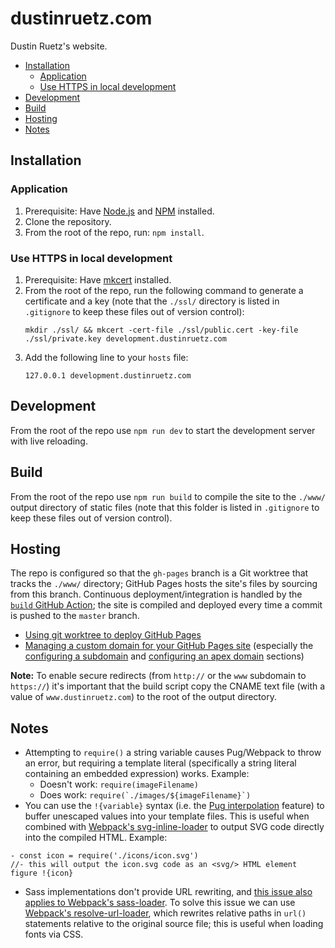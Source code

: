# dustinruetz.com

Dustin Ruetz's website.

<!-- START doctoc generated TOC please keep comment here to allow auto update -->
<!-- DON'T EDIT THIS SECTION, INSTEAD RE-RUN doctoc TO UPDATE -->

- [Installation](#installation)
  - [Application](#application)
  - [Use HTTPS in local development](#use-https-in-local-development)
- [Development](#development)
- [Build](#build)
- [Hosting](#hosting)
- [Notes](#notes)

<!-- END doctoc generated TOC please keep comment here to allow auto update -->

## Installation

### Application

1. Prerequisite: Have [Node.js][nodejs] and [NPM][npm] installed.
1. Clone the repository.
1. From the root of the repo, run: `npm install`.

### Use HTTPS in local development

1. Prerequisite: Have [mkcert][mkcert] installed.
2. From the root of the repo, run the following command to generate a certificate and a key (note that the `./ssl/` directory is listed in `.gitignore` to keep these files out of version control):
   ```
   mkdir ./ssl/ && mkcert -cert-file ./ssl/public.cert -key-file ./ssl/private.key development.dustinruetz.com
   ```
3. Add the following line to your `hosts` file:
   ```
   127.0.0.1 development.dustinruetz.com
   ```

## Development

From the root of the repo use `npm run dev` to start the development server with live reloading.

## Build

From the root of the repo use `npm run build` to compile the site to the `./www/` output directory of static files (note that this folder is listed in `.gitignore` to keep these files out of version control).

## Hosting

The repo is configured so that the `gh-pages` branch is a Git worktree that tracks the `./www/` directory; GitHub Pages hosts the site's files by sourcing from this branch. Continuous deployment/integration is handled by the [`build` GitHub Action][ga-build]; the site is compiled and deployed every time a commit is pushed to the `master` branch.

- [Using git worktree to deploy GitHub Pages][ghp-using-git-worktree]
- [Managing a custom domain for your GitHub Pages site][ghp-custom-domain] (especially the [configuring a subdomain][ghp-configure-subdomain] and [configuring an apex domain][ghp-configure-apex-domain] sections)

**Note:** To enable secure redirects (from `http://` or the `www` subdomain to `https://`) it's important that the build script copy the CNAME text file (with a value of `www.dustinruetz.com`) to the root of the output directory.

## Notes

- Attempting to `require()` a string variable causes Pug/Webpack to throw an error, but requiring a template literal (specifically a string literal containing an embedded expression) works. Example:
  - Doesn't work: `require(imageFilename)`
  - Does work: `` require(`./images/${imageFilename}`) ``
- You can use the `!{variable}` syntax (i.e. the [Pug interpolation][pug-interpolation] feature) to buffer unescaped values into your template files. This is useful when combined with [Webpack's svg-inline-loader][webpack-svg-inline-loader] to output SVG code directly into the compiled HTML. Example:

```pug
- const icon = require('./icons/icon.svg')
//- this will output the icon.svg code as an <svg/> HTML element
figure !{icon}
```

- Sass implementations don't provide URL rewriting, and [this issue also applies to Webpack's sass-loader][webpack-sass-loader-url-problems]. To solve this issue we can use [Webpack's resolve-url-loader][webpack-resolve-url-loader], which rewrites relative paths in `url()` statements relative to the original source file; this is useful when loading fonts via CSS.

[ga-build]: /.github/workflows/build.yaml
[ghp-configure-apex-domain]: https://docs.github.com/en/github/working-with-github-pages/managing-a-custom-domain-for-your-github-pages-site/#configuring-an-apex-domain
[ghp-configure-subdomain]: https://docs.github.com/en/github/working-with-github-pages/managing-a-custom-domain-for-your-github-pages-site/#configuring-a-subdomain
[ghp-custom-domain]: https://docs.github.com/en/github/working-with-github-pages/managing-a-custom-domain-for-your-github-pages-site/
[ghp-using-git-worktree]: https://sangsoonam.github.io/2019/02/08/using-git-worktree-to-deploy-github-pages.html
[mkcert]: https://github.com/FiloSottile/mkcert/
[npm]: https://www.npmjs.com/get-npm/
[nodejs]: https://nodejs.org/en/download/
[pug-interpolation]: https://pugjs.org/language/interpolation.html
[webpack-resolve-url-loader]: https://github.com/bholloway/resolve-url-loader/
[webpack-sass-loader-url-problems]: https://webpack.js.org/loaders/sass-loader/#problems-with-url
[webpack-svg-inline-loader]: https://webpack.js.org/loaders/svg-inline-loader/
